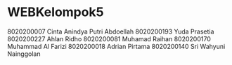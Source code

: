 # WEBKelompok5
8020200007 Cinta Anindya Putri Abdoellah 8020200193 Yuda Prasetia 8020200227 Ahlan Ridho 8020200081 Muhamad Raihan 8020200170 Muhammad Al Farizi 8020200018 Adrian Pirtama 8020200140 Sri Wahyuni Nainggolan
